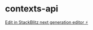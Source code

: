 # contexts-api

[Edit in StackBlitz next generation editor ⚡️](https://stackblitz.com/~/github.com/cmlutkayd/contexts-api)